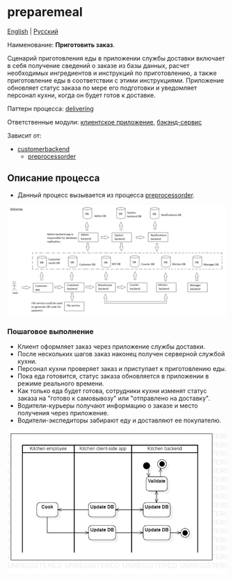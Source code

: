 # preparemeal

[English](preparemeal.md) | [Русский](preparemeal.ru.md)

Наименование: **Приготовить заказ**.

Сценарий приготовления еды в приложении службы доставки включает в себя получение сведений о заказе из базы данных, расчет необходимых ингредиентов и инструкций по приготовлению, а также приготовление еды в соответствии с этими инструкциями.
Приложение обновляет статус заказа по мере его подготовки и уведомляет персонал кухни, когда он будет готов к доставке.

Паттерн процесса: [delivering](../../processpatterns/delivering.ru.md)

Ответственные модули: [клиентское приложение](../../frontend/kitchenclient.ru.md), [бэкэнд-сервис](../../backend/kitchenbackend.ru.md)

Зависит от: 
- [customerbackend](../../backend/customerbackend.ru.md)
    - [preprocessorder](../customer/preprocessorder.ru.md)

## Описание процесса

- Данный процесс вызывается из процесса [preprocessorder](../customer/preprocessorder.ru.md).

![delivering_overall](../../img/delivering_overall.png)

### Пошаговое выполнение

- Клиент оформляет заказ через приложение службы доставки.
- После нескольких шагов заказ наконец получен серверной службой кухни.
- Персонал кухни проверяет заказ и приступает к приготовлению еды.
- Пока еда готовится, статус заказа обновляется в приложении в режиме реального времени.
- Как только еда будет готова, сотрудники кухни изменят статус заказа на "готово к самовывозу" или "отправлено на доставку".
- Водители-курьеры получают информацию о заказе и место получения через приложение.
- Водители-экспедиторы забирают еду и доставляют ее покупателю.

![kitchen.preparemeal](../../img/activitydiagrams/kitchen.preparemeal.png)
